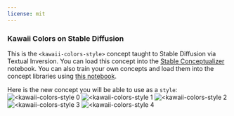 ```yaml
---
license: mit
---
```

### Kawaii Colors on Stable Diffusion
This is the `<kawaii-colors-style>` concept taught to Stable Diffusion via Textual Inversion. You can load this concept into the [Stable Conceptualizer](https://colab.research.google.com/github/huggingface/notebooks/blob/main/diffusers/stable_conceptualizer_inference.ipynb) notebook. You can also train your own concepts and load them into the concept libraries using [this notebook](https://colab.research.google.com/github/huggingface/notebooks/blob/main/diffusers/sd_textual_inversion_training.ipynb).

Here is the new concept you will be able to use as a `style`:
![<kawaii-colors-style 0](https://huggingface.co/sd-concepts-library/kawaii-colors/resolve/main/concept_images/0.jpeg)
![<kawaii-colors-style 1](https://huggingface.co/sd-concepts-library/kawaii-colors/resolve/main/concept_images/3.jpeg)
![<kawaii-colors-style 2](https://huggingface.co/sd-concepts-library/kawaii-colors/resolve/main/concept_images/1.jpeg)
![<kawaii-colors-style 3](https://huggingface.co/sd-concepts-library/kawaii-colors/resolve/main/concept_images/2.jpeg)
![<kawaii-colors-style 4](https://huggingface.co/sd-concepts-library/kawaii-colors/resolve/main/concept_images/4.jpeg)

